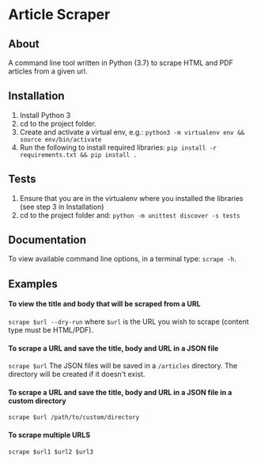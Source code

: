 # Article Scraper

## About
A command line tool written in Python (3.7) to scrape HTML and PDF articles from a given url.

## Installation
1. Install Python 3
2. cd to the project folder.
3. Create and activate a virtual env, e.g.: `python3 -m virtualenv env && source env/bin/activate`
4. Run the following to install required libraries: `pip install -r requirements.txt && pip install .`

## Tests
1. Ensure that you are in the virtualenv where you installed the libraries (see step 3 in Installation)
2. cd to the project folder and: `python -m unittest discover -s tests`

## Documentation
To view available command line options, in a terminal type: `scrape -h`.

## Examples
#### To view the title and body that will be scraped from a URL 
`scrape $url --dry-run` where `$url` is the URL you wish to scrape (content type must be HTML/PDF).

#### To scrape a URL and save the title, body and URL in a JSON file
`scrape $url`
The JSON files will be saved in a `/articles` directory. The directory will be created if it doesn't exist.

#### To scrape a URL and save the title, body and URL in a JSON file in a custom directory
`scrape $url /path/to/custom/directory`

#### To scrape multiple URLS
`scrape $url1 $url2 $url3`
